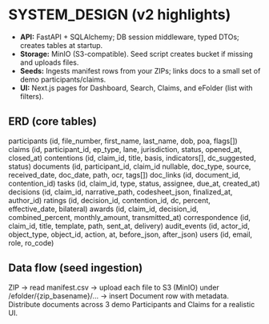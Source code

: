 # SYSTEM_DESIGN (v2 highlights)

- **API:** FastAPI + SQLAlchemy; DB session middleware, typed DTOs; creates tables at startup.
- **Storage:** MinIO (S3-compatible). Seed script creates bucket if missing and uploads files.
- **Seeds:** Ingests manifest rows from your ZIPs; links docs to a small set of demo participants/claims.
- **UI:** Next.js pages for Dashboard, Search, Claims, and eFolder (list with filters).

## ERD (core tables)

participants (id, file_number, first_name, last_name, dob, poa, flags[])
claims (id, participant_id, ep_type, lane, jurisdiction, status, opened_at, closed_at)
contentions (id, claim_id, title, basis, indicators[], dc_suggested, status)
documents (id, participant_id, claim_id nullable, doc_type, source, received_date, doc_date, path, ocr, tags[])
doc_links (id, document_id, contention_id)
tasks (id, claim_id, type, status, assignee, due_at, created_at)
decisions (id, claim_id, narrative_path, codesheet_json, finalized_at, author_id)
ratings (id, decision_id, contention_id, dc, percent, effective_date, bilateral)
awards (id, claim_id, decision_id, combined_percent, monthly_amount, transmitted_at)
correspondence (id, claim_id, title, template, path, sent_at, delivery)
audit_events (id, actor_id, object_type, object_id, action, at, before_json, after_json)
users (id, email, role, ro_code)

## Data flow (seed ingestion)
ZIP -> read manifest.csv -> upload each file to S3 (MinIO) under /efolder/{zip_basename}/... -> insert Document row with metadata.
Distribute documents across 3 demo Participants and Claims for a realistic UI.
